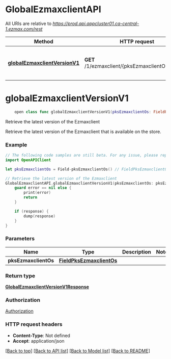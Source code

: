 # GlobalEzmaxclientAPI

All URIs are relative to *https://prod.api.appcluster01.ca-central-1.ezmax.com/rest*

Method | HTTP request | Description
------------- | ------------- | -------------
[**globalEzmaxclientVersionV1**](GlobalEzmaxclientAPI.md#globalezmaxclientversionv1) | **GET** /1/ezmaxclient/{pksEzmaxclientOs}/version | Retrieve the latest version of the Ezmaxclient


# **globalEzmaxclientVersionV1**
```swift
    open class func globalEzmaxclientVersionV1(pksEzmaxclientOs: FieldPksEzmaxclientOs, completion: @escaping (_ data: GlobalEzmaxclientVersionV1Response?, _ error: Error?) -> Void)
```

Retrieve the latest version of the Ezmaxclient

Retrieve the latest version of the Ezmaxclient that is available on the store.

### Example
```swift
// The following code samples are still beta. For any issue, please report via http://github.com/OpenAPITools/openapi-generator/issues/new
import OpenAPIClient

let pksEzmaxclientOs = Field-pksEzmaxclientOs() // FieldPksEzmaxclientOs | 

// Retrieve the latest version of the Ezmaxclient
GlobalEzmaxclientAPI.globalEzmaxclientVersionV1(pksEzmaxclientOs: pksEzmaxclientOs) { (response, error) in
    guard error == nil else {
        print(error)
        return
    }

    if (response) {
        dump(response)
    }
}
```

### Parameters

Name | Type | Description  | Notes
------------- | ------------- | ------------- | -------------
 **pksEzmaxclientOs** | [**FieldPksEzmaxclientOs**](.md) |  | 

### Return type

[**GlobalEzmaxclientVersionV1Response**](GlobalEzmaxclientVersionV1Response.md)

### Authorization

[Authorization](../README.md#Authorization)

### HTTP request headers

 - **Content-Type**: Not defined
 - **Accept**: application/json

[[Back to top]](#) [[Back to API list]](../README.md#documentation-for-api-endpoints) [[Back to Model list]](../README.md#documentation-for-models) [[Back to README]](../README.md)

